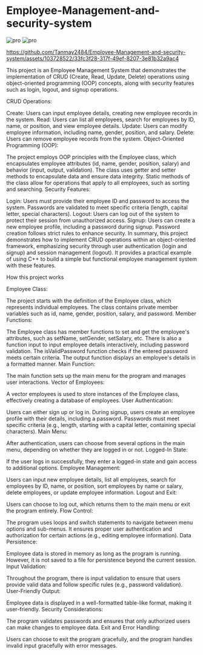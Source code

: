 # Employee-Management-and-security-system
![pro](https://github.com/Tanmay2484/Employee-Management-and-security-system/assets/103728522/16278c6d-6893-4e03-b55e-8487e9c605e2)
![pro](https://github.com/Tanmay2484/Employee-Management-and-security-system/assets/103728522/af85d410-28ac-4a32-bbac-4594592ab4dd)


https://github.com/Tanmay2484/Employee-Management-and-security-system/assets/103728522/33fc3f28-317f-49ef-8207-3e81b32a9ac4



This project is an Employee Management System that demonstrates the implementation of CRUD (Create, Read, Update, Delete) operations using object-oriented programming (OOP) concepts, along with security features such as login, logout, and signup operations.

CRUD Operations:

Create: Users can input employee details, creating new employee records in the system.
Read: Users can list all employees, search for employees by ID, name, or position, and view employee details.
Update: Users can modify employee information, including name, gender, position, and salary.
Delete: Users can remove employee records from the system.
Object-Oriented Programming (OOP):

The project employs OOP principles with the Employee class, which encapsulates employee attributes (id, name, gender, position, salary) and behavior (input, output, validation).
The class uses getter and setter methods to encapsulate data and ensure data integrity.
Static methods of the class allow for operations that apply to all employees, such as sorting and searching.
Security Features:

Login: Users must provide their employee ID and password to access the system. Passwords are validated to meet specific criteria (length, capital letter, special characters).
Logout: Users can log out of the system to protect their session from unauthorized access.
Signup: Users can create a new employee profile, including a password during signup. Password creation follows strict rules to enhance security.
In summary, this project demonstrates how to implement CRUD operations within an object-oriented framework, emphasizing security through user authentication (login and signup) and session management (logout). It provides a practical example of using C++ to build a simple but functional employee management system with these features.

How this project works

Employee Class:

The project starts with the definition of the Employee class, which represents individual employees.
The class contains private member variables such as id, name, gender, position, salary, and password.
Member Functions:

The Employee class has member functions to set and get the employee's attributes, such as setName, setGender, setSalary, etc.
There is also a function input to input employee details interactively, including password validation.
The isValidPassword function checks if the entered password meets certain criteria.
The output function displays an employee's details in a formatted manner.
Main Function:

The main function sets up the main menu for the program and manages user interactions.
Vector of Employees:

A vector employees is used to store instances of the Employee class, effectively creating a database of employees.
User Authentication:

Users can either sign up or log in.
During signup, users create an employee profile with their details, including a password.
Passwords must meet specific criteria (e.g., length, starting with a capital letter, containing special characters).
Main Menu:

After authentication, users can choose from several options in the main menu, depending on whether they are logged in or not.
Logged-In State:

If the user logs in successfully, they enter a logged-in state and gain access to additional options.
Employee Management:

Users can input new employee details, list all employees, search for employees by ID, name, or position, sort employees by name or salary, delete employees, or update employee information.
Logout and Exit:

Users can choose to log out, which returns them to the main menu or exit the program entirely.
Flow Control:

The program uses loops and switch statements to navigate between menu options and sub-menus.
It ensures proper user authentication and authorization for certain actions (e.g., editing employee information).
Data Persistence:

Employee data is stored in memory as long as the program is running. However, it is not saved to a file for persistence beyond the current session.
Input Validation:

Throughout the program, there is input validation to ensure that users provide valid data and follow specific rules (e.g., password validation).
User-Friendly Output:

Employee data is displayed in a well-formatted table-like format, making it user-friendly.
Security Considerations:

The program validates passwords and ensures that only authorized users can make changes to employee data.
Exit and Error Handling:

Users can choose to exit the program gracefully, and the program handles invalid input gracefully with error messages.




